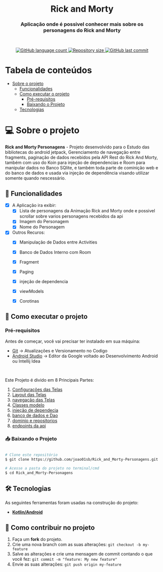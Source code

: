 <h1 align="center" id="title">Rick and Morty</h1>
<h3 align="center">
   Aplicação onde é possivel conhecer mais sobre os personagens do Rick and Morty 
</h3>

<br/>

<p align="center" id="icons">
  <a href="#icons">
    <img alt="GitHub language count" src="https://img.shields.io/github/languages/count/joao01sb/Rick_and_Morty-Personagens?color=2304D361">
  </a>
  <a href="https://github.com/guilhermePalma/RecyclerView">
    <img alt="Repository size" src="https://img.shields.io/github/repo-size/joao01sb/Rick_and_Morty-Personagens">
  </a>
  <a href="https://github.com/guilhermePalma/RecyclerView/commits/main">
    <img alt="GitHub last commit" src="https://img.shields.io/github/last-commit/joao01sb/Rick_and_Morty-Personagens">
  </a>
</p>

Tabela de conteúdos
=================
<!--ts-->
 * [Sobre o projeto](#-sobre-o-projeto)
   * [Funcionalidades](#-funcionalidades)
   * [Como executar o projeto](#-como-executar-o-projeto)
     * [Pré-requisitos](#pré-requisitos)
     * [Baixando o Projeto](#-baixando-o-projeto)
   * [Tecnologias](#-tecnologias)
<!--te-->

# 💻 Sobre o projeto

**Rick and Morty Personagens** - Projeto desenvolvido para o Estudo das bibliotecas do android jetpack, Gerenciamento de navegação entre
fragments, paginação de dados recebidos pela API Rest do Rick And Morty, também com uso do Koin para injeção de dependencias e Room para manipular dados no Banco SQlite, e também toda parte de cominição web e do banco de dados e usada via injeção de dependência visando utilizar somente quando nescessário.

## 📰 Funcionalidades

- [x] A Aplicação ira exibir:
  - [x] Lista de personagens da Animação Rick and Morty onde e possivel scrollar sobre varios personagens recebidos da api
  - [x] Imagem do Personagem
  - [x] Nome do Personagem

- [x] Outros Recuros:
  - [X] Manipulação de Dados entre Activities
  - [X] Banco de Dados Interno com Room
  - [X] Fragment
  - [X] Paging
  - [X] injeção de dependencia
  - [X] viewModels
  - [X] Corotinas
  

## 🚀 Como executar o projeto

### Pré-requisitos

Antes de começar, você vai precisar ter instalado em sua máquina:
- [Git](https://git-scm.com) → Atualizações e Versionamento no Codigo 
- [Android Studio](https://developer.android.com/studio/) → Editor da Google voltado ao Desenvolvimento Android ou Intellij Idea

<br/>

Este Projeto é divido em 8 Principais Partes:
1. [Configurações das Telas](app/src/main/java/com/app/rickandmorty/ui)
2. [Layout das Telas](app/src/main/res/layout)
3. [navegação das Telas](app/src/main/res/navegation)
4. [Classes modelo](app/src/main/java/com/app/rickandmorty/models)
5. [injeção de dependecia](app/src/main/java/com/app/rickandmorty/di)
6. [banco de dados e Dao](app/src/main/java/com/app/rickandmorty/data)
7. [dominio e repositorios](app/src/main/java/com/app/rickandmorty/domain)
8. [endpoints da api](app/src/main/java/com/app/rickandmorty/connection)

### 📥 Baixando o Projeto

```bash

# Clone este repositório
$ git clone https://github.com/joao01sb/Rick_and_Morty-Personagens.git

# Acesse a pasta do projeto no terminal/cmd
$ cd Rick_and_Morty-Personagens

```


## 🛠 Tecnologias

As seguintes ferramentas foram usadas na construção do projeto:
-   **[Kotlin/Android](https://developer.android.com/kotlin?gclid=CjwKCAiA5Y6eBhAbEiwA_2ZWIaJsIyqOWs0svWNLip49qw0yd8KdsdO-l78Fntr-p09L8H_L0dtvyxoCyJoQAvD_BwE&gclsrc=aw.ds)**

## 💪 Como contribuir no projeto

1. Faça um **fork** do projeto.
2. Crie uma nova branch com as suas alterações: `git checkout -b my-feature`
3. Salve as alterações e crie uma mensagem de commit contando o que você fez: `git commit -m "feature: My new feature"`
4. Envie as suas alterações: `git push origin my-feature`





